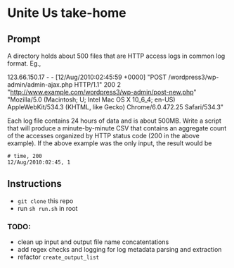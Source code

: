 
# Unite Us take-home
## Prompt
A directory holds about 500 files that are HTTP access logs in common log format.  Eg.,

123.66.150.17 - - [12/Aug/2010:02:45:59 +0000] "POST /wordpress3/wp-admin/admin-ajax.php HTTP/1.1" 200 2 "http://www.example.com/wordpress3/wp-admin/post-new.php" "Mozilla/5.0 (Macintosh; U; Intel Mac OS X 10_6_4; en-US) AppleWebKit/534.3 (KHTML, like Gecko) Chrome/6.0.472.25 Safari/534.3"

Each log file contains 24 hours of data and is about 500MB.  Write a script that will produce a minute-by-minute CSV that contains an aggregate count of the accesses organized by HTTP status code (200 in the above example).  If the above example was the only input, the result would be
```
# time, 200
12/Aug/2010:02:45, 1
```

## Instructions
- `git clone`  this repo
- run `sh run.sh` in root

### TODO:
- clean up input and output file name concatentations
- add regex checks and logging for log metadata parsing and extraction
- refactor `create_output_list` 
